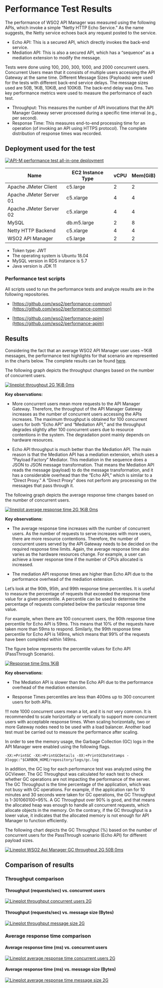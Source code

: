 # Performance Test Results

The performance of WSO2 API Manager was measured using the following APIs, which invoke a simple “Netty HTTP Echo Service.” As the name suggests, the Netty service echoes back any request posted to the service.

- Echo API: This is a secured API, which directly invokes the back-end service.
- Mediation API: This is also a secured API, which has a “sequence” as a mediation extension to modify the message.

Tests were done using 100, 200, 300, 1000, and 2000 concurrent users. Concurrent Users mean that it consists of multiple users accessing the API Gateway at the same time. Different Message Sizes (Payloads) were used for the tests with different back-end service delays. The message sizes used are 50B, 1KiB, 10KiB, and 100KiB. The back-end delay was 0ms.
Two key performance metrics were used to measure the performance of each test. 

- Throughput: This measures the number of API invocations that the API Manager Gateway server processed during a specific time interval (e.g., per second). 
- Response Time: This measures end-to-end processing time for an operation (of invoking an API using HTTPS protocol). The complete distribution of response times was recorded.

## Deployment used for the test

[![API-M performance test all-in-one deployment]({{base_path}}/assets/img/setup-and-install/performance-test-results/apim_performance_test_all_in_one_deployment.png)]({{base_path}}/assets/img/setup-and-install/performance-test-results/apim_performance_test_all_in_one_deployment.png)

<table>
<thead>
  <tr>
    <th>Name</th>
    <th>EC2 Instance Type</th>
    <th>vCPU</th>
    <th>Mem(GiB)</th>
  </tr>
</thead>
<tbody>
  <tr>
    <td>Apache JMeter Client</td>
    <td>c5.large</td>
    <td>2</td>
    <td>2</td>
  </tr>
  <tr>
    <td>Apache JMeter Server 01</td>
    <td>c5.xlarge</td>
    <td>4</td>
    <td>4</td>
  </tr>
  <tr>
    <td>Apache JMeter Server 02</td>
    <td>c5.xlarge</td>
    <td>4</td>
    <td>4</td>
  </tr>
  <tr>
    <td>MySQL</td>
    <td>db.m5.large</td>
    <td>2</td>
    <td>8</td>
  </tr>
  <tr>
    <td>Netty HTTP Backend</td>
    <td>c5.xlarge</td>
    <td>4</td>
    <td>4</td>
  </tr>
  <tr>
    <td>WSO2 API Manager</td>
    <td>c5.large</td>
    <td>2</td>
    <td>2</td>
  </tr>
</tbody>
</table>

- Token type: JWT
- The operating system is Ubuntu 18.04
- MySQL version in RDS instance is 5.7
- Java version is JDK 11

### Performance test scripts

All scripts used to run the performance tests and analyze results are in the following repositories.

- [https://github.com/wso2/performance-common](https://github.com/wso2/performance-common)

- [https://github.com/wso2/performance-apim](https://github.com/wso2/performance-apim)

## Results

Considering the fact that an average WSO2 API Manager user uses ~1KiB messages, the performance test highlights for that scenario are represented in the charts below. The complete results can be found [here](https://github.com/wso2/performance-apim/blob/performance-test-329-2021-04-21_04-37-15/performance/benchmarks/summary.md).

The following graph depicts the throughput changes based on the number of concurrent users.

[![lineplot throughput 2G 1KiB 0ms]({{base_path}}/assets/img/setup-and-install/performance-test-results/lineplot-throughput-2g-1kib-0ms.png)]({{base_path}}/assets/img/setup-and-install/performance-test-results/lineplot-throughput-2g-1kib-0ms.png)

**Key observations:**

- More concurrent users mean more requests to the API Manager Gateway. Therefore, the throughput of the API Manager Gateway increases as the number of concurrent users accessing the APIs increases. The maximum throughput is obtained for 100 concurrent users for both “Echo API” and “Mediation API,” and the throughput degrades slightly after 100 concurrent users due to resource contentions in the system. The degradation point mainly depends on hardware resources.

- Echo API throughput is much better than the Mediation API. The main reason is that the Mediation API has a mediation extension, which uses a “Payload Factory” Mediator. This mediation in the sequence does a JSON to JSON message transformation. That means the Mediation API reads the message (payload) to do the message transformation, and it has a considerable overhead than the “Echo API,” which is similar to a “Direct Proxy.” A “Direct Proxy” does not perform any processing on the messages that pass through it.

The following graph depicts the average response time changes based on the number of concurrent users.

[![lineplot average response time 2G 1KiB 0ms]({{base_path}}/assets/img/setup-and-install/performance-test-results/lineplot-average-response-time-2g-1kib-0ms.png)]({{base_path}}/assets/img/setup-and-install/performance-test-results/lineplot-average-response-time-2g-1kib-0ms.png)

**Key observations:**

- The average response time increases with the number of concurrent users. As the number of requests to serve increases with more users, there are more resource contentions. Therefore, the number of concurrent users served by the API Gateway needs to be decided on the required response time limits. Again, the average response time also varies as the hardware resources change. For example, a user can achieve a lower response time if the number of CPUs allocated is increased.

- The mediation API response times are higher than Echo API due to the performance overhead of the mediation extension.


Let’s look at the 90th, 95th, and 99th response time percentiles. It is useful to measure the percentage of requests that exceeded the response time value for a given percentile. A percentile can be used to determine the percentage of requests completed below the particular response time value.

For example, when there are 100 concurrent users, the 90th response time percentile for Echo API is 59ms. This means that 10% of the requests have taken more than 59ms to respond. Similarly, the 99th response time percentile for Echo API is 149ms, which means that 99% of the requests have been completed within 149ms.

The figure below represents the percentile values for Echo API (PassThrough Scenario).

[![Response time 0ms 1KiB]({{base_path}}/assets/img/setup-and-install/performance-test-results/response_time_0ms_1kib.png)]({{base_path}}/assets/img/setup-and-install/performance-test-results/response_time_0ms_1kib.png)

**Key observations:**

- The Mediation API is slower than the Echo API due to the performance overhead of the mediation extension.

- Response Times percentiles are less than 400ms up to 300 concurrent users for both APIs.

!!! note
    1000 concurrent users mean a lot, and it is not very common. It is recommended to scale horizontally or vertically to support more concurrent users with acceptable response times. When scaling horizontally, two or more Gateway nodes need to be used with a load balancer. Another load test must be carried out to measure the performance after scaling.

In order to see the memory usage, the Garbage Collection (GC) logs in the API Manager were enabled using the following flags.

```
-XX:+PrintGC -XX:+PrintGCDetails -XX:+PrintGCDateStamps -Xloggc:"$CARBON_HOME/repository/logs/gc.log
```

In addition, the GC log for each performance test was analyzed using the GCViewer.
The GC Throughput was calculated for each test to check whether GC operations are not impacting the performance of the server. The GC Throughput is the time percentage of the application, which was not busy with GC operations. For example, if the application ran for 10 minutes and 30 seconds were taken for GC operations, the GC Throughput is 1-301060100=95%. A GC Throughput over 90% is good, and that means the allocated heap was enough to handle all concurrent requests, which allocate objects in the memory. On the contrary, if the GC throughput is a lower value, it indicates that the allocated memory is not enough for API Manager to function efficiently.

The following chart depicts the GC Throughput (%) based on the number of concurrent users for the PassThrough scenario (Echo API) for different payload sizes.

[![Lineplot WSO2 Api Manager GC throughput 2G 50B 0ms]({{base_path}}/assets/img/setup-and-install/performance-test-results/gc_0ms.png)]({{base_path}}/assets/img/setup-and-install/performance-test-results/gc_0ms.png)

## Comparison of results

### Throughput comparison

#### Throughput (requests/sec) vs. concurrent users

[![Lineplot throughput concurrent users 2G]({{base_path}}/assets/img/setup-and-install/performance-test-results/lmplot-throughput-concurrent-users-2g.png)]({{base_path}}/assets/img/setup-and-install/performance-test-results/lmplot-throughput-concurrent-users-2g.png)

#### Throughput (requests/sec) vs. message size (Bytes)

[![Lineplot throughput message size 2G]({{base_path}}/assets/img/setup-and-install/performance-test-results/lmplot-throughput-message-size-2g.png)]({{base_path}}/assets/img/setup-and-install/performance-test-results/lmplot-throughput-message-size-2g.png)

### Average response time comparison

#### Average response time (ms) vs. concurrent users

[![Lineplot average response time concurrent users 2G]({{base_path}}/assets/img/setup-and-install/performance-test-results/lmplot-average-response-time-concurrent-users-2g.png)]({{base_path}}/assets/img/setup-and-install/performance-test-results/lmplot-average-response-time-concurrent-users-2g.png)

#### Average response time (ms) vs. message size (Bytes)

[![Lineplot average response time message size 2G]({{base_path}}/assets/img/setup-and-install/performance-test-results/lmplot-average-response-time-message-size-2g.png)]({{base_path}}/assets/img/setup-and-install/performance-test-results/lmplot-average-response-time-message-size-2g.png)
